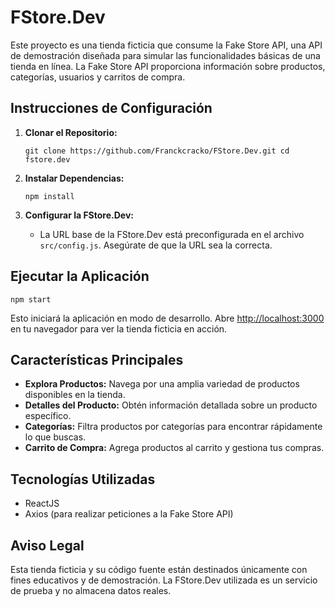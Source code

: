 
# FStore.Dev

Este proyecto es una tienda ficticia que consume la Fake Store API, una API de demostración diseñada para simular las funcionalidades básicas de una tienda en línea. La Fake Store API proporciona información sobre productos, categorías, usuarios y carritos de compra.

## Instrucciones de Configuración

1.  **Clonar el Repositorio:**
    
    `git clone https://github.com/Franckcracko/FStore.Dev.git
    cd fstore.dev` 
    
2.  **Instalar Dependencias:**
    
    `npm install` 
    
3.  **Configurar la FStore.Dev:**
    
    -   La URL base de la FStore.Dev está preconfigurada en el archivo `src/config.js`. Asegúrate de que la URL sea la correcta.

## Ejecutar la Aplicación

`npm start` 

Esto iniciará la aplicación en modo de desarrollo. Abre [http://localhost:3000](http://localhost:3000/) en tu navegador para ver la tienda ficticia en acción.

## Características Principales

-   **Explora Productos:** Navega por una amplia variedad de productos disponibles en la tienda.
-   **Detalles del Producto:** Obtén información detallada sobre un producto específico.
-   **Categorías:** Filtra productos por categorías para encontrar rápidamente lo que buscas.
-   **Carrito de Compra:** Agrega productos al carrito y gestiona tus compras.

## Tecnologías Utilizadas

-   ReactJS
-   Axios (para realizar peticiones a la Fake Store API)

## Aviso Legal

Esta tienda ficticia y su código fuente están destinados únicamente con fines educativos y de demostración. La FStore.Dev utilizada es un servicio de prueba y no almacena datos reales.